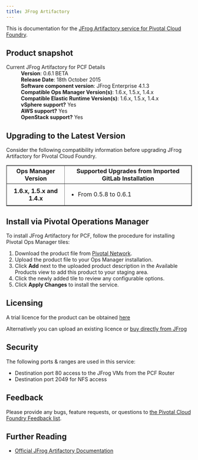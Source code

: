 ```yaml
---
title: JFrog Artifactory
---
```


This is documentation for the [JFrog Artifactory service for Pivotal Cloud Foundry](https://network.pivotal.io/products/p-jfrog-artifactory).

## Product snapshot

<dl>
<dt>Current JFrog Artifactory for PCF Details</dt>
<dd><strong>Version</strong>: 0.6.1 BETA </dd>
<dd><strong>Release Date</strong>: 18th October 2015</dd>
<dd><strong>Software component version</strong>: JFrog Enterprise 4.1.3</dd>
<dd><strong>Compatible Ops Manager Version(s)</strong>: 1.6.x, 1.5.x, 1.4.x</dd>
<dd><strong>Compatible Elastic Runtime Version(s)</strong>: 1.6.x, 1.5.x, 1.4.x</dd>
<dd><strong>vSphere support?</strong> Yes</dd>
<dd><strong>AWS support?</strong> Yes</dd>
<dd><strong>OpenStack support?</strong> Yes</dd>
</dl>

## Upgrading to the Latest Version

Consider the following compatibility information before upgrading JFrog Artifactory for Pivotal Cloud Foundry.

<table border="1" class="nice">
<tr>
  <th>Ops Manager Version</th>
  <th>Supported Upgrades from Imported GitLab Installation</th>
</tr>
<tr>
  <th>1.6.x, 1.5.x and 1.4.x</th>
  <td><ul>
      <li>From 0.5.8 to 0.6.1</li>
    </ul>
  </td>
</tr>
</table>

## Install via Pivotal Operations Manager

To install JFrog Artifactory for PCF, follow the procedure for installing Pivotal Ops Manager tiles:

1. Download the product file from [Pivotal Network](https://network.pivotal.io/products/p-jfrog-artifactory).
1. Upload the product file to your Ops Manager installation.
1. Click **Add** next to the uploaded product description in the Available Products view to add this product to your staging area.
1. Click the newly added tile to review any configurable options.
1. Click **Apply Changes** to install the service.

## Licensing

A trial licence for the product can be obtained [here](https://www.jfrog.com/artifactory/free-trial/)

Alternatively you can upload an existing licence or [buy directly from JFrog](https://www.jfrog.com/artifactory/buy-now/)

## Security
The following ports & ranges are used in this service:

* Destination port 80 access to the JFrog VMs from the PCF Router
* Destination port 2049 for NFS access

## Feedback

Please provide any bugs, feature requests, or questions to [the Pivotal Cloud Foundry Feedback list](mailto:pivotal-cf-feedback@pivotal.io).

## Further Reading

* [Official JFrog Artifactory Documentation](https://www.jfrog.com/confluence/display/RTF/Welcome+to+Artifactory)

